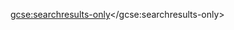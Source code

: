 <gcse:searchresults-only></gcse:searchresults-only>
		</div>  
		<script src="http://ajax.googleapis.com/ajax/libs/jquery/1.11.2/jquery.min.js"></script>
        <script>window.jQuery || document.write('<script src="js/vendor/jquery-1.11.2.min.js"><\/script>')</script>
        <script src="https://maxcdn.bootstrapcdn.com/bootstrap/3.3.5/js/bootstrap.min.js"></script>
        <script src="js/main.js"></script>
		<script>
            (function() {
              var cx = 'partner-pub-1200443524762670:8690889296 ';
              var gcse = document.createElement('script');
              gcse.type = 'text/javascript';
              gcse.async = true;
              gcse.src = (document.location.protocol == 'https:' ? 'https:' : 'http:') +
                  '//cse.google.com/cse.js?cx=' + cx;
              var s = document.getElementsByTagName('script')[0];
              s.parentNode.insertBefore(gcse, s);
            })();
          </script>
